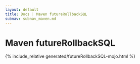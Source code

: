 ```yaml
---
layout: default
title: Docs | Maven futureRollbackSQL 
subnav: subnav_maven.md
---
```

# Maven futureRollbackSQL
{% include_relative generated/futureRollbackSQL-mojo.html %}
